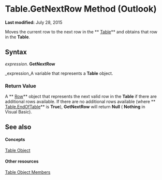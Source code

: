 
# Table.GetNextRow Method (Outlook)

 **Last modified:** July 28, 2015

Moves the current row to the next row in the  ** [Table](0affaafd-93fe-227a-acee-e09a86cadc20.md)** and obtains that row in the **Table**.

## Syntax

 _expression_. **GetNextRow**

 _expression_A variable that represents a  **Table** object.


### Return Value

A  ** [Row](06db3fa4-1649-48bf-3b86-ffdf99a47305.md)** object that represents the next valid row in the **Table** if there are additional rows available. If there are no additional rows available (where ** [Table.EndOfTable](8c185230-65ce-1b66-7b63-8de3533dea86.md)** is **True**),  **GetNextRow** will return **Null** ( **Nothing** in Visual Basic).


## See also


#### Concepts


 [Table Object](0affaafd-93fe-227a-acee-e09a86cadc20.md)
#### Other resources


 [Table Object Members](bd9db35d-0738-22cf-a936-425d5a0ead87.md)
